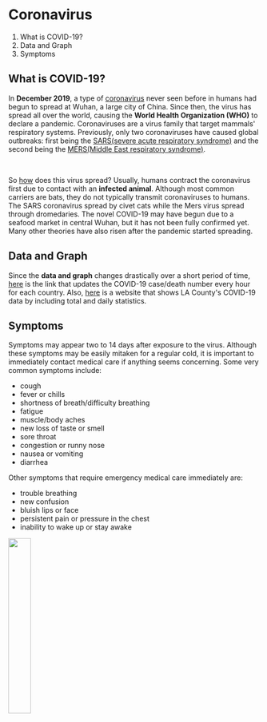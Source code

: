 <!doctype html>
<html>
<head>
  <title>COVID-19</title>
  <meta charset="utf-8">
</head>
<body>
  <h1>Coronavirus</h1>
  <ol>
    <li>What is COVID-19?</li>
    <li>Data and Graph</li>
    <li>Symptoms</li>
  </ol>
  <h2>What is COVID-19?</h2>
  <p>In <strong>December 2019</strong>, a type of <a href="https://www.hopkinsmedicine.org/health/conditions-and-diseases/coronavirus">coronavirus</a> never seen before in humans had begun to spread at Wuhan, a large city of China. Since then, the virus has spread all over the world, causing the <strong>World Health Organization (WHO)</strong> to declare a pandemic. Coronaviruses are a virus family that target mammals' respiratory systems. Previously, only two coronaviruses have caused global outbreaks: first being the <u>SARS(severe acute respiratory syndrome)</u> and the second being the <u>MERS(Middle East respiratory syndrome)</u>.
  </p><p style="margin-top:45px">So <u>how</u> does this virus spread? Usually, humans contract the coronavirus first due to contact with an <strong>infected animal</strong>. Although most common carriers are bats, they do not typically transmit coronaviruses to humans. The SARS coronavirus spread by civet cats while the Mers virus spread through dromedaries. The novel COVID-19 may have begun due to a seafood market in central Wuhan, but it has not been fully confirmed yet. Many other theories have also risen after the pandemic started spreading.</p>

  <h2>Data and Graph</h2>
  <p>Since the <strong>data and graph</strong> changes drastically over a short period of time, <a href="https://www.worldometers.info/coronavirus/">here</a> is the link that updates the COVID-19 case/death number every hour for each country. Also, <a href="http://publichealth.lacounty.gov/media/coronavirus/locations.htm" target=_blank"">here</a> is a website that shows LA County's COVID-19 data by including total and daily statistics.</p>

  <h2>Symptoms</h2>
  <p>Symptoms may appear two to 14 days after exposure to the virus. Although these symptoms may be easily mitaken for a regular cold, it is important to immediately contact medical care if anything seems concerning. Some very common symptoms include:
      <ul>
        <li>cough</li>
        <li>fever or chills</li>
        <li>shortness of breath/difficulty breathing</li>
        <li>fatigue</li>
        <li>muscle/body aches</li>
        <li>new loss of taste or smell</li>
        <li>sore throat</li>
        <li>congestion or runny nose</li>
        <li>nausea or vomiting</li>
        <li>diarrhea</li>
      </ul>
      Other symptoms that require emergency medical care immediately are:
      <ul>
        <li>trouble breathing</li>
        <li>new confusion</li>
        <li>bluish lips or face</li>
        <li>persistent pain or pressure in the chest</li>
        <li>inability to wake up or stay awake</li>
      </ul>
    </p>
  <img src="coronavirus 1.jpg" width="30%">
</body>
</html>

